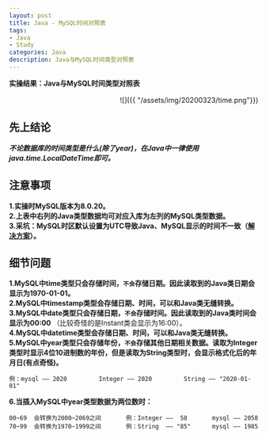 ```yaml
---
layout: post
title: Java - MySQL时间对照表
tags:
- Java 
- Study
categories: Java
description: Java与MySQL时间类型对照表
---  
```

**实操结果：Java与MySQL时间类型对照表**

<!-- more -->
　　　　　　　　　　　　　　　　![]({{ "/assets/img/20200323/time.png"}})  
## 先上结论
***不论数据库的时间类型是什么(除了year)，在Java中一律使用 java.time.LocalDateTime即可。***  
## 注意事项  
**1.实操时MySQL版本为8.0.20。**  
**2.上表中右列的Java类型数据均可对应入库为左列的MySQL类型数据。**    
**3.采坑：MySQL时区默认设置为UTC导致Java、MySQL显示的时间不一致（[解决方案](https://blog.csdn.net/starlemon2016/article/details/90314649?depth_1-utm_source=distribute.pc_relevant.none-task&utm_source=distribute.pc_relevant.none-task)）。**  
## 细节问题  
**1.MySQL中time类型只会存储时间，`不会`存储日期。因此读取到的Java类日期会显示为1970-01-01。**  
**2.MySQL中timestamp类型会存储日期、时间，可以和Java类无缝转换。**  
**3.MySQL中date类型只会存储日期，`不会`存储时间。因此读取到的Java类时间会显示为00:00**
（比较奇怪的是Instant类会显示为16:00）。  
**4.MySQL中datetime类型会存储日期、时间，可以和Java类无缝转换。**  
**5.MySQL中year类型只会存储年份，`不会`存储其他日期相关数据。读取为Integer类型时显示4位10进制数的年份，但是读取为String类型时，会显示格式化后的年月日(有点奇怪)。**
```text
例：mysql —— 2020         Integer —— 2020         String —— "2020-01-01"
```  
**6.当插入MySQL中year类型数据为两位数时：**  
```text
00~69  会转换为2000~2069之间       例：Integer ——  58       mysql —— 2058
70~99  会转换为1970~1999之间       例：String  —— "85"      mysql —— 1985
```